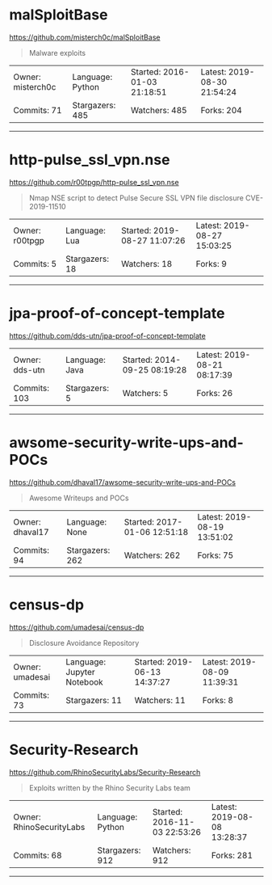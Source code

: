 # malSploitBase

https://github.com/misterch0c/malSploitBase
<blockquote>
Malware exploits 
</blockquote>

<table>
<tr><td>Owner: misterch0c</td>
    <td>Language: Python</td>
    <td>Started: 2016-01-03 21:18:51</td>
    <td>Latest: 2019-08-30 21:54:24</td></tr>
<tr><td>Commits: 71</td>
    <td>Stargazers: 485</td>
    <td>Watchers: 485</td>
    <td>Forks: 204</td></tr>
</table>

---

# http-pulse_ssl_vpn.nse

https://github.com/r00tpgp/http-pulse_ssl_vpn.nse
<blockquote>
Nmap NSE script to detect Pulse Secure SSL VPN file disclosure CVE-2019-11510
</blockquote>

<table>
<tr><td>Owner: r00tpgp</td>
    <td>Language: Lua</td>
    <td>Started: 2019-08-27 11:07:26</td>
    <td>Latest: 2019-08-27 15:03:25</td></tr>
<tr><td>Commits: 5</td>
    <td>Stargazers: 18</td>
    <td>Watchers: 18</td>
    <td>Forks: 9</td></tr>
</table>

---

# jpa-proof-of-concept-template

https://github.com/dds-utn/jpa-proof-of-concept-template
<blockquote>
<no description>
</blockquote>

<table>
<tr><td>Owner: dds-utn</td>
    <td>Language: Java</td>
    <td>Started: 2014-09-25 08:19:28</td>
    <td>Latest: 2019-08-21 08:17:39</td></tr>
<tr><td>Commits: 103</td>
    <td>Stargazers: 5</td>
    <td>Watchers: 5</td>
    <td>Forks: 26</td></tr>
</table>

---

# awsome-security-write-ups-and-POCs

https://github.com/dhaval17/awsome-security-write-ups-and-POCs
<blockquote>
Awesome Writeups and POCs
</blockquote>

<table>
<tr><td>Owner: dhaval17</td>
    <td>Language: None</td>
    <td>Started: 2017-01-06 12:51:18</td>
    <td>Latest: 2019-08-19 13:51:02</td></tr>
<tr><td>Commits: 94</td>
    <td>Stargazers: 262</td>
    <td>Watchers: 262</td>
    <td>Forks: 75</td></tr>
</table>

---

# census-dp

https://github.com/umadesai/census-dp
<blockquote>
Disclosure Avoidance Repository
</blockquote>

<table>
<tr><td>Owner: umadesai</td>
    <td>Language: Jupyter Notebook</td>
    <td>Started: 2019-06-13 14:37:27</td>
    <td>Latest: 2019-08-09 11:39:31</td></tr>
<tr><td>Commits: 73</td>
    <td>Stargazers: 11</td>
    <td>Watchers: 11</td>
    <td>Forks: 8</td></tr>
</table>

---

# Security-Research

https://github.com/RhinoSecurityLabs/Security-Research
<blockquote>
Exploits written by the Rhino Security Labs team
</blockquote>

<table>
<tr><td>Owner: RhinoSecurityLabs</td>
    <td>Language: Python</td>
    <td>Started: 2016-11-03 22:53:26</td>
    <td>Latest: 2019-08-08 13:28:37</td></tr>
<tr><td>Commits: 68</td>
    <td>Stargazers: 912</td>
    <td>Watchers: 912</td>
    <td>Forks: 281</td></tr>
</table>

---

